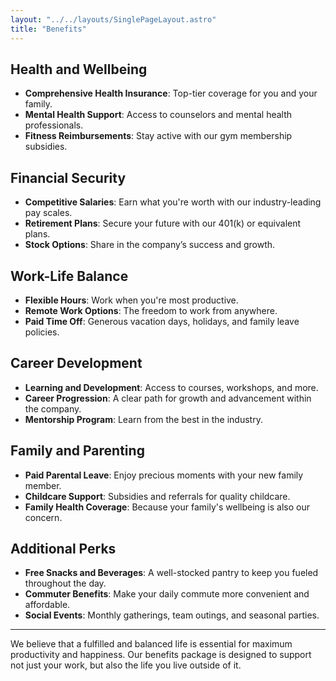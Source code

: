```yaml
---
layout: "../../layouts/SinglePageLayout.astro"
title: "Benefits"
---
```


## Health and Wellbeing

- **Comprehensive Health Insurance**: Top-tier coverage for you and your family.
- **Mental Health Support**: Access to counselors and mental health professionals.
- **Fitness Reimbursements**: Stay active with our gym membership subsidies.

## Financial Security

- **Competitive Salaries**: Earn what you're worth with our industry-leading pay scales.
- **Retirement Plans**: Secure your future with our 401(k) or equivalent plans.
- **Stock Options**: Share in the company’s success and growth.

## Work-Life Balance

- **Flexible Hours**: Work when you're most productive.
- **Remote Work Options**: The freedom to work from anywhere.
- **Paid Time Off**: Generous vacation days, holidays, and family leave policies.

## Career Development

- **Learning and Development**: Access to courses, workshops, and more.
- **Career Progression**: A clear path for growth and advancement within the company.
- **Mentorship Program**: Learn from the best in the industry.

## Family and Parenting

- **Paid Parental Leave**: Enjoy precious moments with your new family member.
- **Childcare Support**: Subsidies and referrals for quality childcare.
- **Family Health Coverage**: Because your family's wellbeing is also our concern.

## Additional Perks

- **Free Snacks and Beverages**: A well-stocked pantry to keep you fueled throughout the day.
- **Commuter Benefits**: Make your daily commute more convenient and affordable.
- **Social Events**: Monthly gatherings, team outings, and seasonal parties.

---

We believe that a fulfilled and balanced life is essential for maximum productivity and happiness. Our benefits package is designed to support not just your work, but also the life you live outside of it.
